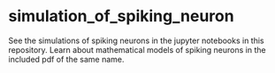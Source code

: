 # simulation_of_spiking_neuron

See the simulations of spiking neurons in the jupyter notebooks in this repository.
Learn about mathematical models of spiking neurons in the included pdf of the same name.
